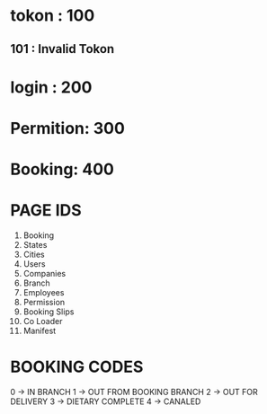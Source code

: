 # tokon : 100
## 101 : Invalid Tokon
# login : 200
# Permition: 300
# Booking: 400


# PAGE IDS
1. Booking
2. States
3. Cities
4. Users
5. Companies
6. Branch
7. Employees    
8. Permission
9. Booking Slips
10. Co Loader
11. Manifest


# BOOKING CODES
0 -> IN BRANCH
1 -> OUT FROM BOOKING BRANCH
2 -> OUT FOR DELIVERY
3 -> DIETARY COMPLETE
4 -> CANALED